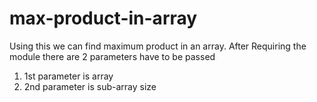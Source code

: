 # max-product-in-array
Using this we can find maximum product in an array.
After Requiring the module there are 2 parameters have to be passed 
1) 1st parameter is array
2) 2nd parameter is sub-array size
